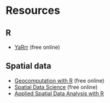 # Resources

## R

- [YaRrr](https://bookdown.org/ndphillips/YaRrr/) (free online)

## Spatial data

- [Geocomputation with R](https://geocompr.robinlovelace.net) (free online)
- [Spatial Data Science](https://keen-swartz-3146c4.netlify.com) (free online)
- [Applied Spatial Data Analysis with R](https://asdar-book.org)
